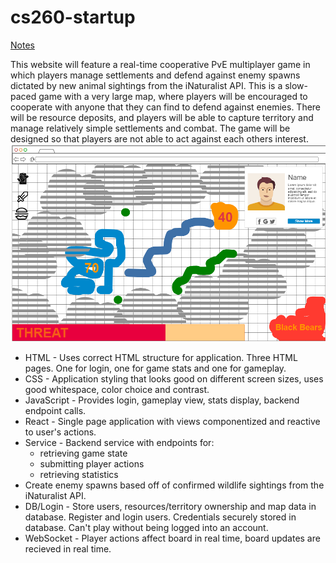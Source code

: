 # cs260-startup
[Notes](notes.md)

This website will feature a real-time cooperative PvE multiplayer game in which players manage settlements and defend against enemy spawns dictated by new animal sightings from the iNaturalist API.
This is a slow-paced game with a very large map, where players will be encouraged to cooperate with anyone that they can find to defend against enemies.
There will be resource deposits, and players will be able to capture territory and manage relatively simple settlements and combat.
The game will be designed so that players are not able to act against each others interest.
![Simple pitch mockup featuring resource icons, threat meter, player profile, and a grid with : a player settlement, a road, resource deposits, fog, and a 'Black Bears' enemy encampment.](image.png)

- HTML - Uses correct HTML structure for application. Three HTML pages. One for login, one for game stats and one for gameplay.
- CSS - Application styling that looks good on different screen sizes, uses good whitespace, color choice and contrast.
- JavaScript - Provides login, gameplay view, stats display, backend endpoint calls.
- React - Single page application with views componentized and reactive to user's actions.
- Service - Backend service with endpoints for:
  - retrieving game state
  - submitting player actions
  - retrieving statistics
- Create enemy spawns based off of confirmed wildlife sightings from the iNaturalist API.
- DB/Login - Store users, resources/territory ownership and map data in database. Register and login users. Credentials securely stored in database. Can't play without being logged into an account.
- WebSocket - Player actions affect board in real time, board updates are recieved in real time.